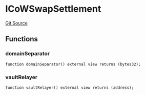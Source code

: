 # ICoWSwapSettlement
[Git Source](https://github.com/FloorDAO/floor-v2/blob/fd4de86a192de96d73fe2e56a84ec542b57b1c69/src/interfaces/cowswap/CoWSwapSettlement.sol)


## Functions
### domainSeparator


```solidity
function domainSeparator() external view returns (bytes32);
```

### vaultRelayer


```solidity
function vaultRelayer() external view returns (address);
```

